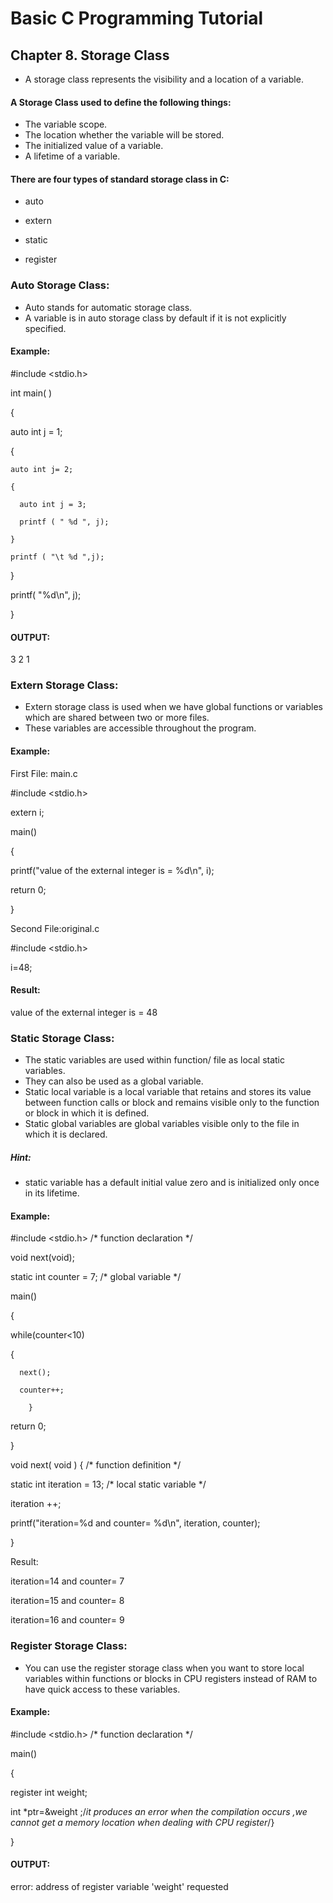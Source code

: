 # Basic C Programming Tutorial
## Chapter 8. Storage Class
* A storage class represents the visibility and a location of a variable.
#### A Storage Class used to define the following things:
* The variable scope.
* The location whether the variable will be stored.
* The initialized value of a variable.
* A lifetime of a variable.
#### There are four types of standard storage class in C:

* auto

* extern

* static

* register

### Auto Storage Class:
* Auto stands for automatic storage class. 
* A variable is in auto storage class by default if it is not explicitly specified.
#### Example:

#include <stdio.h>

int main( )

{

  auto int j = 1;

  {

    auto int j= 2;

    {

      auto int j = 3;

      printf ( " %d ", j);

    }

    printf ( "\t %d ",j);

  }

  printf( "%d\n", j);
  
  }

#### OUTPUT:

 3 2 1 

 ### Extern Storage Class:
  * Extern storage class is used when we have global functions or variables which are shared between two or more files.
  * These variables are accessible throughout the program.
 #### Example:
 
  First File: main.c

#include <stdio.h>

extern i;

main()

 {

   printf("value of the external integer is = %d\n", i);

   return 0;

   }

Second File:original.c

#include <stdio.h>

i=48;

#### Result:

 value of the external integer is = 48

 ### Static Storage Class:
 * The static variables are used within function/ file as local static variables. 
 * They can also be used as a global variable.
 * Static local variable is a local variable that retains and stores its value between function calls or block and remains visible only to the function or block in which it is defined.
 * Static global variables are global variables visible only to the file in which it is declared.
 ##### Hint:
 *  static variable has a default initial value zero and is initialized only once in its lifetime.
 #### Example:

#include <stdio.h> /* function declaration */

void next(void);

static int counter = 7; /* global variable */

main()

 {

 while(counter<10)

  {

      next();

      counter++; 
      
        }

return 0;

}

void next( void ) {    /* function definition */

   static int iteration = 13; /* local static variable */

   iteration ++;

   printf("iteration=%d and counter= %d\n", iteration, counter);
   
   }

Result:

iteration=14 and counter= 7

iteration=15 and counter= 8

iteration=16 and counter= 9
### Register Storage Class:
* You can use the register storage class when you want to store local variables within functions or blocks in CPU registers instead of RAM to have quick access to these variables.
#### Example:

#include <stdio.h> /* function declaration */

main()

 {

register int  weight;

int *ptr=&weight ;/*it produces an error when the compilation occurs ,we cannot get a memory location when dealing with CPU register*/}

}

#### OUTPUT:

error: address of register variable 'weight' requested
